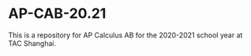 # AP-CAB-20.21
This is a repository for AP Calculus AB for the 2020-2021 school year at TAC Shanghai.

